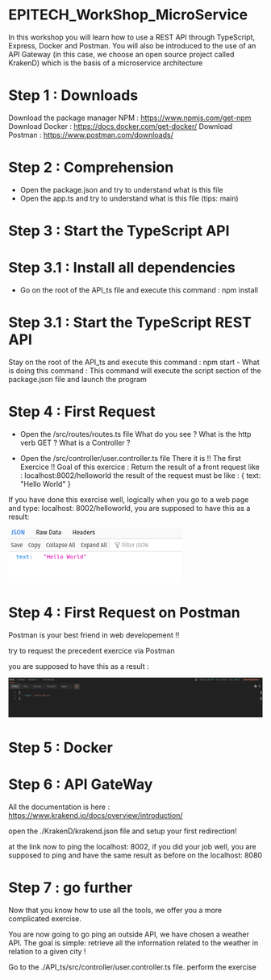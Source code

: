 # EPITECH_WorkShop_MicroService
In this workshop you will learn how to use a REST API through TypeScript, Express, Docker and Postman.
You will also be introduced to the use of an API Gateway (in this case, we choose an open source project called KrakenD) which is the basis of a microservice architecture



# Step 1 : Downloads

Download the package manager NPM : https://www.npmjs.com/get-npm
Download Docker : https://docs.docker.com/get-docker/
Download Postman : https://www.postman.com/downloads/

# Step 2 : Comprehension

- Open the package.json and try to understand what is this file
- Open the app.ts and try to understand what is this file (tips: main)

# Step 3 : Start the TypeScript API

  # Step 3.1 : Install all dependencies 

  - Go on the root of the API_ts file and execute this command : npm install

  # Step 3.1 : Start the TypeScript REST API

  Stay on the root of the API_ts and execute this command : npm start
    - What is doing this command : 
      This command will execute the script section of the package.json file and launch the program
    
# Step 4 : First Request

- Open the /src/routes/routes.ts file
What do you see ?
What is the http verb GET ?
What is a Controller ?

- Open the /src/controller/user.controller.ts file
There it is !! The first Exercice !!
Goal of this exercice : Return the result of a front request like : localhost:8002/helloworld
the result of the request must be like :
{
  text: "Hello World"
}

If you have done this exercise well, logically when you go to a web page and type: localhost: 8002/helloworld, you are supposed to have this as a result:

![Screenshot](Screenshot.png)


# Step 4 : First Request on Postman

Postman is your best friend in web developement !!

try to request the precedent exercice via Postman

you are supposed to have this as a result :

![Screenshot](Screenshot1.png)

# Step 5 : Docker


# Step 6 : API GateWay

All the documentation is here : https://www.krakend.io/docs/overview/introduction/

open the ./KrakenD/krakend.json file and setup your first redirection!

at the link now to ping the localhost: 8002, if you did your job well, you are supposed to ping and have the same result as before on the localhost: 8080

# Step 7 : go further

Now that you know how to use all the tools, we offer you a more complicated exercise.

You are now going to go ping an outside API, we have chosen a weather API.
The goal is simple: retrieve all the information related to the weather in relation to a given city !

Go to the ./API_ts/src/controller/user.controller.ts file.
perform the exercise
